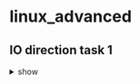 # linux_advanced

## IO direction task 1 

<details><summary>show</summary>
<p>

```bash
  1. 
  2. run ifconfig command store output from line number  2 to 5 in a file io.txt under Desktop folder 
  3. count number of character in io.txt amd store back in the same file 
  4. make sure file has all the content from point 1 to 2  
  5. copy io.txt to /mnt/
  6. change owner of /mnt/io.txt as root 
  7. group of this file must be koolgrp 
```

</p>
</details>
